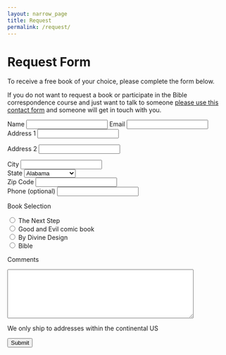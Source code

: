```yaml
---
layout: narrow_page
title: Request
permalink: /request/
---
```


# Request Form

To receive a free book of your choice, please complete the form below.

If you do not want to request a book or participate in the Bible correspondence course and just want to talk to someone [please use this contact form](/contact) and someone will get in touch with you.

<form action="//biblefor.me/forms/process.php" method="post">
<input type="hidden" name="form_tools_form_id" value="2" />
<label for="name">Name</label>
<input type="text" name="name" required/>
<label for="email">Email</label>
<input type="text" name="email" required/>
<label for="address1">Address 1</label>
<input type="text" name="address1" required/>

<label for="address2">Address 2</label>
<input type="text" name="address2"/>

<div class="two-column-fields">
<label for="city">City</label>
<input type="text" name="city" required/>
</div>

<div class="two-column-fields">
<label for="state">State</label>
<select name="state" required>
<option value="Alabama">Alabama</option>
<option value="Arizona">Arizona</option>
<option value="Arkansas">Arkansas</option>
<option value="California">California</option>
<option value="Colorado">Colorado</option>
<option value="Connecticut">Connecticut</option>
<option value="Delaware">Delaware</option>
<option value="Florida">Florida</option>
<option value="Georgia">Georgia</option>
<option value="Idaho">Idaho</option>
<option value="Illinois">Illinois</option>
<option value="Indiana">Indiana</option>
<option value="Iowa">Iowa</option>
<option value="Kansas">Kansas</option>
<option value="Kentucky">Kentucky</option>
<option value="Louisiana">Louisiana</option>
<option value="Maine">Maine</option>
<option value="Maryland">Maryland</option>
<option value="Massachusetts">Massachusetts</option>
<option value="Michigan">Michigan</option>
<option value="Minnesota">Minnesota</option>
<option value="Mississippi">Mississippi</option>
<option value="Missouri">Missouri</option>
<option value="Montana">Montana</option>
<option value="Nebraska">Nebraska</option>
<option value="Nevada">Nevada</option>
<option value="New Hampshire">New Hampshire</option>
<option value="New Jersey">New Jersey</option>
<option value="New Mexico">New Mexico</option>
<option value="New York">New York</option>
<option value="North Carolina">North Carolina</option>
<option value="North Dakota">North Dakota</option>
<option value="Ohio">Ohio</option>
<option value="Oklahoma">Oklahoma</option>
<option value="Oregon">Oregon</option>
<option value="Pennsylvania">Pennsylvania</option>
<option value="Rhode Island">Rhode Island</option>
<option value="South Carolina">South Carolina</option>
<option value="South Dakota">South Dakota</option>
<option value="Tennessee">Tennessee</option>
<option value="Texas">Texas</option>
<option value="Utah">Utah</option>
<option value="Vermont">Vermont</option>
<option value="Virginia">Virginia</option>
<option value="Washington">Washington</option>
<option value="West Virginia">West Virginia</option>
<option value="Wisconsin">Wisconsin</option>
<option value="Wyoming">Wyoming</option>
</select>
</div>
<div class="clearfix"></div>

<div class="two-column-fields">
<label for="zip">Zip Code</label>
<input type="text" name="zip" required/>
</div>

<div class="two-column-fields">
<label for="phone">Phone (optional)</label>
<input type="text" name="phone"/>
</div>
<div class="clearfix"></div>

<label for="book">Book Selection</label>

<div class="radio-option">
<input type="radio" name="book" value="The Next Step" />
<label for="The Next Step">The Next Step</label>
</div>

<div class="radio-option">
<input type="radio" name="book" value="Good and Evil comic book" />
<label for="Good and Evil comic book">Good and Evil comic book</label>
</div>

<div class="radio-option">
<input type="radio" name="book" value="By Divine Design" />
<label for="By Divine Design">By Divine Design</label>
</div>

<div class="radio-option">
<input type="radio" name="book" value="Bible" />
<label for="Bible">Bible</label>
</div>

<label for="message">Comments</label>
<textarea name="message" rows="7" cols="50">
</textarea>

<div class="form-actions">
  <p class="form-note">We only ship to addresses within the continental US</p>

  <input type="submit" value="Submit" />
</div>
</form>
